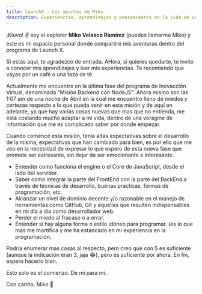 ```yaml
---
title: LaunchX - Los apuntes de Miko
description: Experiencias, aprendizajes y pensamientos en la vida de una mente descarriada y difusa en el mundo de la tecnología.
---
```


  ¡Kiuvo! ✌️  soy el explorer **Miko Velasco Ramírez** (puedes llamarme Miko) y este es mi espacio personal donde compartiré mis aventuras dentro del programa de Launch X.

Si estás aquí, te agradezco de entrada. AHora, si quieres quedarte, te invito a conocer mis aprendizajes y leer mis experiencias.
Te recomiendo que vayas por un café o una taza de té.

Actualmente me encuentro en la última fase del programa de Inovacción Virtual, denominada "Misión Backend con NodeJS".
Ahora mismo son las 1:07 am de una noche de Abril en la cual me encuentro lleno de miedos y certezas respecto a lo que pueda venir en esta misión y de aquí en adelante, ya que hay varias cosas nuevas que mas que no entienda, me está costando mucho adaptar a mi vida, dentro de una vorágine de información que me es complicado saber por donde empezar.

Cuando comencé esta misión, tenía altas expectativas sobre el desarrollo de la misma, expectativas que han cambiado para bien, es por ello que me veo en la necesidad de expresar lo que espero de esta nueva fase que promete ser estresante, sin dejar de ser emocionante e interesante.

- Entender como funciona el engine o el Core de JavaScript, desde el lado del servidor.
- Saber como integrar la parte del FrontEnd con la parte del BackEnd a través de técnicas de desarrollo, buenas prácticas, formas de programación, etc.
- Alcanzar un nivel de dominio decente y/o razonable en el manejo de herramientas como GitHub, Git y aquellas que resulten indispensables en mi día a día como desarrollador web.
- Perder el miedo al fracaso o a errar.
- Entender si hay alguna forma o estilo idóneo para programar. (es lo que mas me mortifica y me ha estancado en mi experiencia en la programación.

Podría enumerar mas cosas al respecto, pero creo que con 5 es suficiente (aunque la indicación eran 3, jaja 😂), pero es suficiente por ahora.
En fin, espero hacerlo bien.

Esto solo es el comienzo.
De mi para mi.

Con cariño.
Miko 🚀
